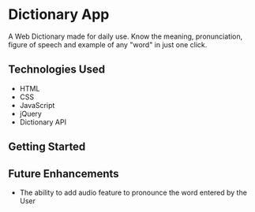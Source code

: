 # Dictionary App 
A Web Dictionary made for daily use.
Know the meaning, pronunciation, figure of speech and example of any "word" in just one click.

## Technologies Used
* HTML
* CSS
* JavaScript
* jQuery
* Dictionary API

## Getting Started


## Future Enhancements
* The ability to add audio feature to pronounce the word entered by the User

